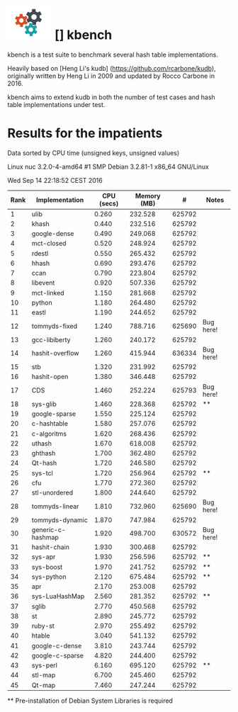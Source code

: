 ![logo] [] kbench
=================

kbench is a test suite to benchmark several hash table implementations.

Heavily based on [Heng Li's kudb] (https://github.com/rcarbone/kudb), originally written by Heng Li in 2009 and updated by Rocco Carbone in 2016.

kbench aims to extend kudb in both the number of test cases and hash table implementations under test.

[logo]: etc/kbench.png

# Results for the impatients

Data sorted by CPU time (unsigned keys, unsigned values)

Linux nuc 3.2.0-4-amd64 #1 SMP Debian 3.2.81-1 x86_64 GNU/Linux

Wed Sep 14 22:18:52 CEST 2016

| Rank | Implementation    | CPU (secs) | Memory (MB) |    #    | Notes     |
| ---- | ----------------- | ---------- | ----------- | ------- | --------- |
|    1 | ulib              |      0.260 |     232.528 |  625792 |           |
|    2 | khash             |      0.440 |     232.516 |  625792 |           |
|    3 | google-dense      |      0.490 |     249.068 |  625792 |           |
|    4 | mct-closed        |      0.520 |     248.924 |  625792 |           |
|    5 | rdestl            |      0.550 |     265.432 |  625792 |           |
|    6 | hhash             |      0.690 |     293.476 |  625792 |           |
|    7 | ccan              |      0.790 |     223.804 |  625792 |           |
|    8 | libevent          |      0.920 |     507.336 |  625792 |           |
|    9 | mct-linked        |      1.150 |     281.668 |  625792 |           |
|   10 | python            |      1.180 |     264.480 |  625792 |           |
|   11 | eastl             |      1.190 |     244.652 |  625792 |           |
|   12 | tommyds-fixed     |      1.240 |     788.716 |  625690 | Bug here! |
|   13 | gcc-libiberty     |      1.260 |     240.172 |  625792 |           |
|   14 | hashit-overflow   |      1.260 |     415.944 |  636334 | Bug here! |
|   15 | stb               |      1.320 |     231.992 |  625792 |           |
|   16 | hashit-open       |      1.380 |     346.448 |  625792 |           |
|   17 | CDS               |      1.460 |     252.224 |  625793 | Bug here! |
|   18 | sys-glib          |      1.460 |     228.368 |  625792 | **        |
|   19 | google-sparse     |      1.550 |     225.124 |  625792 |           |
|   20 | c-hashtable       |      1.580 |     257.076 |  625792 |           |
|   21 | c-algoritms       |      1.620 |     268.436 |  625792 |           |
|   22 | uthash            |      1.670 |     618.008 |  625792 |           |
|   23 | ghthash           |      1.700 |     362.480 |  625792 |           |
|   24 | Qt-hash           |      1.720 |     246.580 |  625792 |           |
|   25 | sys-tcl           |      1.720 |     256.964 |  625792 | **        |
|   26 | cfu               |      1.770 |     272.360 |  625792 |           |
|   27 | stl-unordered     |      1.800 |     244.640 |  625792 |           |
|   28 | tommyds-linear    |      1.810 |     732.960 |  625690 | Bug here! |
|   29 | tommyds-dynamic   |      1.870 |     747.984 |  625792 |           |
|   30 | generic-c-hashmap |      1.920 |     498.700 |  630572 | Bug here! |
|   31 | hashit-chain      |      1.930 |     300.468 |  625792 |           |
|   32 | sys-apr           |      1.930 |     256.596 |  625792 | **        |
|   33 | sys-boost         |      1.970 |     241.752 |  625792 | **        |
|   34 | sys-python        |      2.120 |     675.484 |  625792 | **        |
|   35 | apr               |      2.170 |     253.008 |  625792 |           |
|   36 | sys-LuaHashMap    |      2.560 |     281.352 |  625792 | **        |
|   37 | sglib             |      2.770 |     450.568 |  625792 |           |
|   38 | st                |      2.890 |     245.772 |  625792 |           |
|   39 | ruby-st           |      2.970 |     255.492 |  625792 |           |
|   40 | htable            |      3.040 |     541.132 |  625792 |           |
|   41 | google-c-dense    |      3.810 |     243.744 |  625792 |           |
|   42 | google-c-sparse   |      4.820 |     244.400 |  625792 |           |
|   43 | sys-perl          |      6.160 |     695.120 |  625792 | **        |
|   44 | stl-map           |      6.700 |     245.460 |  625792 |           |
|   45 | Qt-map            |      7.460 |     247.244 |  625792 |           |

** Pre-installation of Debian System Libraries is required
